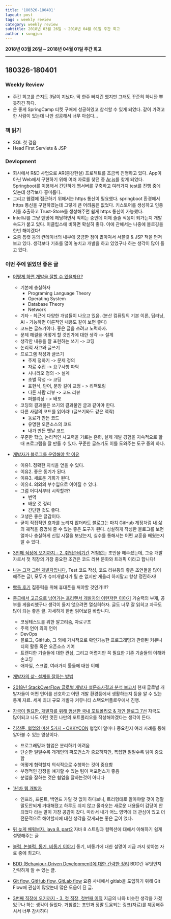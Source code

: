 ```yaml
---
title: '180326-180401'  
layout: post  
tags : weekly review
category: weekly review
subtitle: 2018년 03월 26일 ~ 2018년 04월 01일 주간 회고
author : sungjun
---
```


**2018년 03월 26일 ~ 2018년 04월 01일 주간 회고** 

---

## 180326-180401

### Weekly Review
  - 주간 회고를 쓴지도 3달이 지났다. 딱 한주 빠지긴 했지만 그래도 꾸준히 하니깐 뿌듯하긴 하다.
  - 운 좋게 SpringCamp 티켓 구매에 성공하였고 참석할 수 있게 되었다. 같이 가려고 한 사람이 있는데 나만 성공해서 너무 아쉽다...

### 책 읽기
  - SQL 첫 걸음
  - Head First Servlets & JSP

### Devlopment
  - 회사에서 R&D 사업으로 AR(증강현실) 프로젝트를 조금씩 진행하고 있다. App이 아닌 Web에서 구현하기 위해 여러 자료를 찾던 중 [Ar.js](https://github.com/gwonsungjun/AR.js)를 찾게 되었다. Springboot를 이용해서 간단하게 웹서버를 구축하고 여러가지 test를 진행 중에 있는데 생각보다 흥미롭다.
  - 그리고 웹캠에 접근하기 위해서는 https 통신이 필요했다. springboot 환경에서 https 통신을 구현하였는데 그렇게 큰 어려움은 없었다. 키스토어를 생성하고 인증서를 추출하고 Trust-Store를 생성해주면 쉽게 https 통신이 가능했다.
  - IntelliJ를 그냥 맨땅에 헤딩하면서 익히는 중인데 이제 슬슬 적응이 되가는지 개발 속도가 붙고 있다. 이클립스에 비하면 확실히 좋다. 이에 관해서는 나중에 블로깅을 한번 해야겠다!
  - 요즘 톰캣 등의 컨테이너의 내부에 궁금한 점이 많아져서 서블릿 & JSP 책을 먼저 보고 있다. 생각보다 기초를 많이 놓치고 개발을 하고 있었구나 하는 생각이 많이 들고 있다.


### 이번 주에 읽었던 좋은 글
  - [어떻게 하면 개발을 잘할 수 있을까요?](http://www.popit.kr/%EC%96%B4%EB%96%BB%EA%B2%8C-%ED%95%98%EB%A9%B4-%EA%B0%9C%EB%B0%9C%EC%9D%84-%EC%9E%98%ED%95%A0-%EC%88%98-%EC%9E%88%EC%9D%84%EA%B9%8C%EC%9A%94/)
    - 기본에 충실하자
      - Programing Language Theory
      - Operating System
      - Database Theory
      - Network
    - 기타 - 최근에 다양한 개념들이 나오고 있음. (분산 컴퓨팅의 기본 이론, 딥러닝, AI - 가능하면 이론적인 내용도 같이 보면 좋다)
    - 코드는 글쓰기이다. 좋은 글을 쓰려고 노력하자.
    - 문제 해결을 어떻게 할 것인가에 대한 생각 -> 설계
    - 생각한 내용을 잘 표현하는 쓰기 -> 코딩
    - 논리적 사고와 글쓰기
    - 프로그램 작성과 글쓰기
      - 주제 정하기 -> 문제 정의
      - 자료 수집 -> 요구사항 파악
      - 시나리오 정의 -> 설계
      - 초벌 작성 -> 코딩
      - 표현식, 단어, 문장 길이 교정 - > 리팩토링
      - 다른 사람 리뷰 -> 코드 리뷰
      - 퍼블리싱 - > 배포
    - 코딩의 결과물은 쓰기의 결과물인 글과 같아야 한다.
    - 다른 사람의 코드를 읽어라! (글쓰기와도 같은 맥락)
      - 동료가 만든 코드
      - 유명한 오픈소스의 코드
      - 내가 만든 옛날 코드
    - 꾸준한 학습, 논리적인 사고력을 기르는 훈련, 실제 개발 경험을 지속적으로 할때 프로그램을 잘 만들 수 있다. 꾸준한 글쓰기도 이를 도와주는 도구 중의 하나.


  - [개발자가 블로그를 운영해야 할 이유](https://taegon.kim/archives/7107)
    - 이유1. 정확한 지식을 얻을 수 있다.
    - 이유2. 좋은 동기가 된다.
    - 이유3. 새로운 기회가 된다.
    - 이유4. 의외의 부수입으로 이어질 수 있다.
    - 그럼 어디서부터 시작할까?
      - 번역
      - 배운 것 정리
      - 간단한 것도 좋다.
    - 고생은 좋은 글감이다.
    - 굳이 직접적인 효과를 노리지 않더라도 블로그는 마치 GitHub 계정처럼 내 삶의 궤적을 증명해 줄 수 있는 좋은 도구가 된다. 성실하게 작성한 블로그를 보면 얼마나 충실하게 신입 시절을 보냈는지, 실수를 통해서는 어떤 교훈을 배웠는지 알 수 있다.
  - [3번째 직장에 오기까지 - 2. 취업준비기간](http://jojoldu.tistory.com/278) 거침없는 조언을 해주셨는데, 그중 개발자로서 첫 직장의 가장 중요한 조건은 코드 리뷰 문화와 트래픽 이라고 합니다!
  - [나는 그저 그런 개발자입니다.](http://blog.meeta.io/15) Test 코드 작성, 코드 리뷰등의 좋은 조언들을 많이 해주는 글!, 모두가 슈퍼개발자가 될 순 없지만 게을리 하지말고 항상 정진하자!
  - [빡독 후기](https://m.blog.naver.com/PostView.nhn?blogId=yds0002&logNo=221231266837&proxyReferer=http%3A%2F%2Fm.facebook.com) 집중력을 위해 휴대폰을 꺼야할 것인가!!!?
  - [중급에서 고급으로 넘어가는 프리랜서 개발자의 이런저런 이야기](https://okky.kr/article/450172) 기술력의 부재, 공부를 게을리했구나 생각이 들지 않으려면 열심히하자. 글도 너무 잘 읽히고 자극도 많이 되는 좋은 글. 자세하게 한번 읽어보길 바랍니다.
    - 코딩테스트를 위한 알고리즘, 자료구조
    - 주력 언어 외의 언어
    - DevOps
    - 블로그, GitHub, 그 외에 가시적으로 확인가능한 프로그래밍과 관련된 커뮤니티의 활동 혹은 오픈소스 기여
    - 트랜디한 기술들에 대한 관심, 그리고 어렵지만 꼭 필요한 기존 기술들의 이해와 손코딩
    - 애자일, 스크럼, 여러가지 툴들에 대한 이해
  - [개발자의 삶- 설계를 잘하는 방법](https://okky.kr/article/450386)
  - [2018년 StackOverFlow 글로벌 개발자 설문조사결과 분석 보고서](https://beginmate.com/News/NewsDetail?news_idx=49) 현재 글로벌 개발자들이 어떤 언어를 선호하고 어떤 개발 환경등에서 생활하는지 등을 알 수 있는 통계 자료. 세계 최대 규모 개발자 커뮤니티 스택오버플로우에서 진행.
  - [자극이 필요한, 개발자를 위해 엄선한 국내 포트폴리오 & 개인 블로그 7선](http://harbor.school/stories/portfolio-me/) 자극도 많이되고 나도 이런 멋진 나만의 포트폴리오를 작성해야겠다는 생각이 든다.
  - [김창준, 협업의 미신 5가지 - OKKYCON](https://www.youtube.com/watch?v=I4xkw_0XqAs&feature=youtu.be&app=desktop) 협업이 얼마나 중요한지 여러 사례를 통해 알아볼 수 있는 영상이다.
    - 프로그래밍과 협업은 분리하기 어려움
    - 단순한 일일수록 개개인의 퍼포먼스가 중요하지만, 복잡한 일일수록 팀이 중요함
    - 어떻게 협력할지 의식적으로 수행하는 것이 중요함
    - 부정적인 감정을 얘기할 수 있는 팀이 퍼포먼스가 좋음
    - 분업을 잘하는 것은 협업을 잘하는것이 아니다
  - [1년차 웹 개발자](http://kingbbode.tistory.com/m/23?category=737343)
    - 인프라, 프론트, 백엔드 가릴 것 없이 하다보니, 트리형태로 알아야할 것이 정말 말도안되게 거대해졌고 하루도 쉬지 않고 올라오는 새로운 내용들이 감당이 안되었다 라는 말이 가장 공감이 갔다. 따라서 내가 어느 영역에 더 관심이 있고 더 전문적으로 해야할지에 대한 생각을 갖게되는 좋은 글이 었다.
  - [뒤 늦게 배워보자, java 8. part2](https://www.sangkon.com/2018/03/03/java8_study_part2/) 자바 8 스트림과 컬렉션에 대해서 이해하기 쉽게 설명해주는 글
  - [블럭, 논블럭, 동기, 비동기 이야기](http://hamait.tistory.com/930) 동기, 비동기에 대한 설명이 지금 까지 찾아본 자료 중에 최고다.
  - [BDD (Behaviour-Driven Development)에 대한 간략한 정리](http://www.popit.kr/bdd-behaviour-driven-development%EC%97%90-%EB%8C%80%ED%95%9C-%EA%B0%84%EB%9E%B5%ED%95%9C-%EC%A0%95%EB%A6%AC/) BDD란 무엇인지 간략하게 알 수 있는 글.
  - [Git flow, GitHub flow, GitLab flow](https://ujuc.github.io/2015/12/16/git-flow-github-flow-gitlab-flow/) 요즘 사내에서 gitlab을 도입하기 위해 Git Flow에 관심이 많았는데 많은 도움이 된 글.
  - [ 3번째 직장에 오기까지 - 3. 첫 직장, 첫번째 이직](http://jojoldu.tistory.com/279) 지금의 나와 비슷한 생각을 가졌었구나 하는 생각이 들었다. 거침없는 조언과 정말 도움되는 링크(자료)를 제공해주셔서 너무 감사하다
